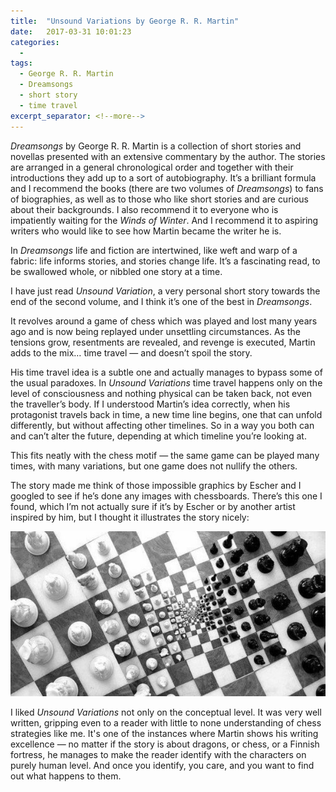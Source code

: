 ```yaml
---
title:  "Unsound Variations by George R. R. Martin"
date:   2017-03-31 10:01:23
categories:
  -
tags:
  - George R. R. Martin
  - Dreamsongs
  - short story
  - time travel
excerpt_separator: <!--more-->
---
```

*Dreamsongs* by George R. R. Martin is a collection of short stories and novellas presented with an extensive commentary by the author. The stories are arranged in a general chronological order and together with their introductions they add up to a sort of autobiography. It’s a brilliant formula<!--more--> and I recommend the books (there are two volumes of *Dreamsongs*) to fans of biographies, as well as to those who like short stories and are curious about their backgrounds. I also recommend it to everyone who is impatiently waiting for the *Winds of Winter*. And I recommend it to aspiring writers who would like to see how Martin became the writer he is.

In *Dreamsongs* life and fiction are intertwined, like weft and warp of a fabric: life informs stories, and stories change life. It’s a fascinating read, to be swallowed whole, or nibbled one story at a time.

I have just read *Unsound Variation*, a very personal short story towards the end of the second volume, and I think it’s one of the best in *Dreamsongs*.

It revolves around a game of chess which was played and lost many years ago and is now being replayed under unsettling circumstances. As the tensions grow, resentments are revealed, and revenge is executed, Martin adds to the mix… time travel — and doesn’t spoil the story.

His time travel idea is a subtle one and actually manages to bypass some of the usual paradoxes. In *Unsound Variations* time travel happens only on the level of consciousness and nothing physical can be taken back, not even the traveller’s body. If I understood Martin’s idea correctly, when his protagonist travels back in time, a new time line begins, one that can unfold differently, but without affecting other timelines. So in a way you both can and can’t alter the future, depending at which timeline you’re looking at.

This fits neatly with the chess motif — the same game can be played many times, with many variations, but one game does not nullify the others.

The story made me think of those impossible graphics by Escher and I googled to see if he’s done any images with chessboards. There’s this one I found, which I’m not actually sure if it’s by Escher or by another artist inspired by him, but I thought it illustrates the story nicely:

<img alt="Comic" src="/images/inpost/Escherchess.jpeg">

I liked *Unsound Variations* not only on the conceptual level. It was very well written, gripping even to a reader with little to none understanding of chess strategies like me. It's one of the instances where Martin shows his writing excellence — no matter if the story is about dragons, or chess, or a Finnish fortress, he manages to make the reader identify with the characters on purely human level. And once you identify, you care, and you want to find out what happens to them.
